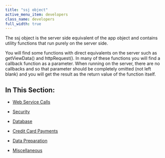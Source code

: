 ```yaml
---
title: "ssj object"
active_menu_item: developers
class_name: developers
full_width: true
---
```



The ssj object is the server side equivalent of the app object and contains utility functions that run purely on the server side.

You will find some functions with direct equivalents on the server such as getViewData() and httpRequest(). In many of these functions you will find a callback function as a parameter. When running on the server, there are no callbacks and so that parameter should be completely omitted (not left blank) and you will get the result as the return value of the function itself.

## In This Section:

 - [Web Service Calls](web-service-calls/index.htm)

 - [Security](security/index.htm)

 - [Database](database/index.htm)

 - [Credit Card Payments](credit-card-payments/index.htm)

 - [Data Preparation](data-preparation.htm)

 - [Miscellaneous](miscellaneous/index.htm)

